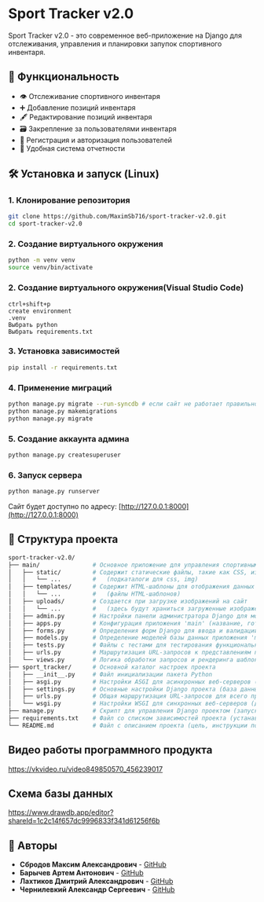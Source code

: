 # Sport Tracker v2.0

Sport Tracker v2.0 - это современное веб-приложение на Django для отслеживания, управления и планировки запупок спортивного инвентаря.

## 🚀 Функциональность

- 👁️ Отслеживание спортивного инвентаря
- ➕ Добавление позиций инвентаря
- 🖋️ Редактирование позиций инвентаря
- 🗃️ Закрепление за пользователями инвентаря
- 👥 Регистрация и авторизация пользователей
- 📑 Удобная система отчетности

## 🛠️ Установка и запуск (Linux)

### 1. Клонирование репозитория
```bash
git clone https://github.com/MaximSb716/sport-tracker-v2.0.git
cd sport-tracker-v2.0
```

### 2. Создание виртуального окружения
```bash
python -m venv venv
source venv/bin/activate
```
### 2. Создание виртуального окружения(Visual Studio Code)
```
ctrl+shift+p
create environment
.venv
Выбрать python
Выбрать requirements.txt
```

### 3. Установка зависимостей
```bash
pip install -r requirements.txt
```

### 4. Применение миграций
```bash
python manage.py migrate --run-syncdb # если сайт не работает правильно
python manage.py makemigrations
python manage.py migrate
```

### 5. Создание аккаунта админа
```bash
python manage.py createsuperuser
```

### 6. Запуск сервера
```bash
python manage.py runserver
```

Сайт будет доступно по адресу: [http://127.0.0.1:8000](http://127.0.0.1:8000)

## 📂 Структура проекта

```bash
sport-tracker-v2.0/
├── main/               # Основное приложение для управления спортивным инвентарем
│   ├── static/         # Содержит статические файлы, такие как CSS, изображения для приложения 'main'
│   │   └── ...         #   (подкаталоги для css, img)
│   ├── templates/      # Содержит HTML-шаблоны для отображения данных и пользовательского интерфейса приложения 'main'
│   │   └── ...         #   (файлы HTML-шаблонов)
│   ├── uploads/        # Создается при загрузке изображений на сайт
│   │   └── ...         #   (здесь будут храниться загруженные изображения аватара и изображений инвентаря)
│   ├── admin.py        # Настройки панели администратора Django для моделей приложения 'main'
│   ├── apps.py         # Конфигурация приложения 'main' (название, готовность и т.д.)
│   ├── forms.py        # Определения форм Django для ввода и валидации данных приложения 'main'
│   ├── models.py       # Определение моделей базы данных приложения 'main' (таблицы БД и их поля)
│   ├── tests.py        # Файлы с тестами для тестирования функциональности приложения 'main'
│   ├── urls.py         # Маршрутизация URL-запросов к представлениям приложения 'main'
│   └── views.py        # Логика обработки запросов и рендеринга шаблонов приложения 'main' (представления)
├── sport_tracker/      # Основной каталог настроек проекта
│   ├── __init__.py     # Файл инициализации пакета Python
│   ├── asgi.py         # Настройки ASGI для асинхронных веб-серверов (для production)
│   ├── settings.py     # Основные настройки Django проекта (база данных, приложения, ключи, и т.д.)
│   ├── urls.py         # Общая маршрутизация URL-запросов для всего проекта
│   └── wsgi.py         # Настройки WSGI для синхронных веб-серверов (для production)
├── manage.py           # Скрипт для управления Django проектом (запуск сервера, миграции и т.д.)
├── requirements.txt    # Файл со списком зависимостей проекта (устанавливается pip install -r requirements.txt)
└── README.md           # Файл с описанием проекта (цель, инструкции по установке и запуску и т.д.)
```

## Видео работы программного продукта
https://vkvideo.ru/video849850570_456239017

## Схема базы данных
https://www.drawdb.app/editor?shareId=1c2c14f657dc9996833f341d61256f6b

## 🤝 Авторы
- **Сбродов Максим Александрович** - [GitHub](https://github.com/MaximSb716)
- **Барычев Артем Антонович** - [GitHub](https://github.com/Artem2062)
- **Лахтиков Дмитрий Александрович** - [GitHub](https://github.com/Lahtikov)
- **Чернилевкий Александр Сергеевич** - [GitHub](https://github.com/ALEKSANDR7899)
